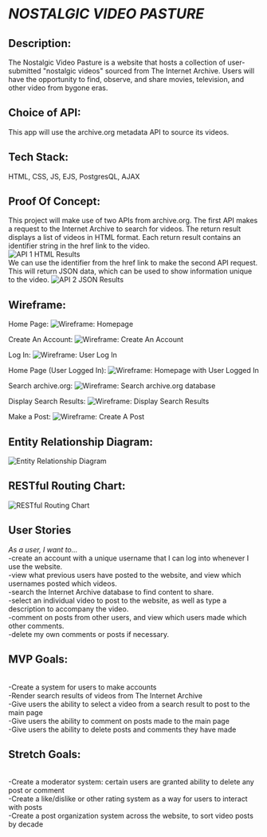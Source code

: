 <h1><em>NOSTALGIC VIDEO PASTURE</em></h1>

<h2>Description:</h2>
The Nostalgic Video Pasture is a website that hosts a collection of user-submitted "nostalgic videos" sourced from The Internet Archive. Users will have the opportunity to find, observe, and share movies, television, and other video from bygone eras.

<h2>Choice of API:</h2>
This app will use the archive.org metadata API to source its videos.

<h2>Tech Stack:</h2>
HTML, CSS, JS, EJS, PostgresQL, AJAX

<h2>Proof Of Concept:</h2>
This project will make use of two APIs from archive.org. The first API makes a request to the Internet Archive to search for videos. The return result displays a list of videos in HTML format. Each return result contains an identifier string in the href link to the video.
</br>
<img src="/diagrams/Search1.png" alt="API 1 HTML Results" title="API 1 HTML Results">

</br>
We can use the identifier from the href link to make the second API request. This will return JSON data, which can be used to show information unique to the video.

<img src="/diagrams/Search2.png" alt="API 2 JSON Results" title="API 2 JSON Results">


<h2>Wireframe:</h2>

Home Page:
<img src="/diagrams/homepage_wireframe.png" alt="Wireframe: Homepage" title="Wireframe: Homepage">

Create An Account:
<img src="/diagrams/signup_wireframe.png" alt="Wireframe: Create An Account" title="Wireframe: Create An Account">

Log In:
<img src="/diagrams/log_in_wireframe.png" alt="Wireframe: User Log In" title="Wireframe: User Log In">

Home Page (User Logged In):
<img src="/diagrams/homepage_userloggedin_wireframe.png" alt="Wireframe: Homepage with User Logged In" title="Wireframe: Homepage with user logged in">

Search archive.org:
<img src="/diagrams/search_page_wireframe.png" alt="Wireframe: Search archive.org database" title="Wireframe: Search archive.org database">

Display Search Results:
<img src="/diagrams/search_results_wireframe.png" alt="Wireframe: Display Search Results" title="Wireframe: Display search results">

Make a Post:
<img src="/diagrams/make_a_post_wireframe.png" alt="Wireframe: Create A Post" title="Wireframe: Create A Post">


<h2>Entity Relationship Diagram:</h2>
<img src="/diagrams/ERD.png" alt="Entity Relationship Diagram" title="Entity Relationship Diagram">

<h2> RESTful Routing Chart:</h2>
<img src="/diagrams/REST_routing.png" alt="RESTful Routing Chart" title="RESTful Routing Chart">

<h2>User Stories</h2>
<em>As a user, I want to...</em>
</br>-create an account with a unique username that I can log into whenever I use the website.
</br>-view what previous users have posted to the website, and view which usernames posted which videos.
</br>-search the Internet Archive database to find content to share.
</br>-select an individual video to post to the website, as well as type a description to accompany the video.
</br>-comment on posts from other users, and view which users made which other comments.
</br>-delete my own comments or posts if necessary.

<h2>MVP Goals:</h2>
</br>-Create a system for users to make accounts
</br>-Render search results of videos from The Internet Archive
</br>-Give users the ability to select a video from a search result to post to the main page
</br>-Give users the ability to comment on posts made to the main page
</br>-Give users the ability to delete posts and comments they have made

<h2>Stretch Goals:</h2>
</br>-Create a moderator system: certain users are granted ability to delete any post or comment
</br>-Create a like/dislike or other rating system as a way for users to interact with posts
</br>-Create a post organization system across the website, to sort video posts by decade